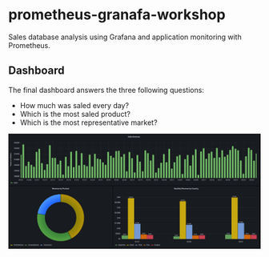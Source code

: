 # prometheus-granafa-workshop
Sales database analysis using Grafana and application monitoring with Prometheus.

## Dashboard

The final dashboard answers the three following questions:
- How much was saled every day?
- Which is the most saled product?
- Which is the most representative market?

![grafana-dashboard](./imgs/dashboard.png)
